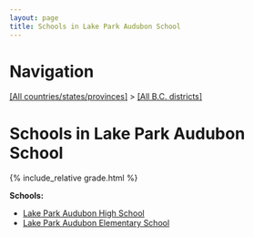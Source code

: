 ```yaml
---
layout: page
title: Schools in Lake Park Audubon School
---
```

# Navigation

[[All countries/states/provinces]](../..) > [[All B.C. districts]](..)

# Schools in Lake Park Audubon School

{% include_relative grade.html %}

**Schools:**

- [Lake Park Audubon High School](Lake_Park_Audubon_High_School.md)
- [Lake Park Audubon Elementary School](Lake_Park_Audubon_Elementary_School.md)
